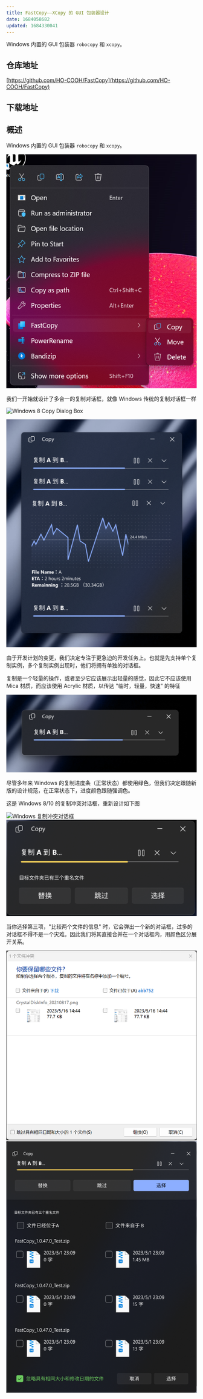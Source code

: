 ```yaml
---
title: FastCopy——XCopy 的 GUI 包装器设计
date: 1684058682
updated: 1684330041
---
```


Windows 内置的 GUI 包装器 `robocopy` 和 `xcopy`。

<!-- more -->

## 仓库地址
[https://github.com/HO-COOH/FastCopy](https://github.com/HO-COOH/FastCopy)

## 下载地址

## 概述
Windows 内置的 GUI 包装器 `robocopy` 和 `xcopy`。

![输入图片说明](/uploads/20230517/c226bdccc3fb573b322fdb9d14166d7c.png)

我们一开始就设计了多合一的复制对话框，就像 Windows 传统的复制对话框一样

![Windows 8 Copy Dialog Box](https://media.askvg.com/articles/images2/Windows_8_Explorer_Copy_Dialog_Box.png)

![image.png](/uploads/20230516/43fcbec25efbedb1a580466b69e2e2cb.png)

由于开发计划的变更，我们决定专注于更急迫的开发任务上。也就是先支持单个复制实例，多个复制实例出现时，他们将拥有单独的对话框。

复制是一个轻量的操作，或者至少它应该展示出轻量的感觉，因此它不应该使用 Mica 材质，而应该使用 Acrylic 材质，以传达 "临时，轻量，快速" 的特征

![image.png](/uploads/20230516/838f5dccfd051ba0d3f090b70a97a26e.png)

尽管多年来 Windows 的复制进度条（正常状态）都使用绿色，但我们决定跟随新版的设计规范，在正常状态下，进度颜色跟随强调色。

这是 Windows 8/10 的复制冲突对话框，重新设计如下图

![Windows 复制冲突对话框](https://pic1.zhimg.com/80/v2-a90cf3f2e6c1c266a25fa9b96398bdf4_1440w.webp)
![image.png](/uploads/20230516/d6c77b1d93c29a03535fdd9a7953bd3e.png)

当你选择第三项，"比较两个文件的信息" 时，它会弹出一个新的对话框，过多的对话框不得不是一个灾难。因此我们将其直接合并在一个对话框内，用颜色区分展开关系。

![image.png](/uploads/20230516/6495546d34129ee6711cfc92badc1c3c.png)
![image.png](/uploads/20230516/f282bdb52aa402821659f49dfe1df56a.png)
